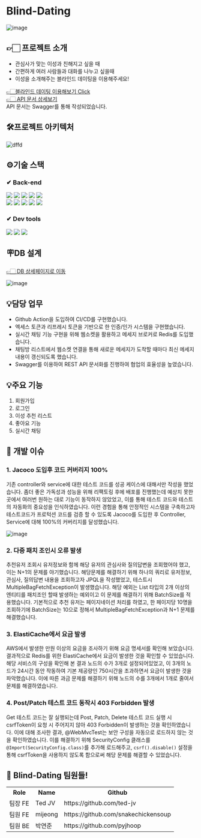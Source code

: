 # Blind-Dating
![image](https://github.com/Blind-Dating/Blind-Dating-BE/assets/59335316/6b771471-8e6c-49b8-aa9a-ba8bbb86b5da)

## 👉🏻 프로젝트 소개
 - 관심사가 맞는 이성과 친해지고 싶을 때
 - 간편하게 여러 사람들과 대화를 나누고 싶을때
 - 이성을 소개해주는 블라인드 데이팅을 이용해주세요!    

[👉🏻블라인드 데이팅 이용해보기 Click](https://fe-zeta.vercel.app)   
[👉🏻 API 문서 상세보기](http://blind-dating.site:8081/docs/swagger)   
API 문서는 Swagger를 통해 작성되었습니다.


## 🛠프로젝트 아키텍처
![dffd](https://github.com/Blind-Dating/Blind-Dating-BE/assets/59335316/86abd2cb-2bb2-4700-b08f-3e4fa97df224) 
 



## ⚙기술 스택

### ✔ Back-end
<div>
 <img src="https://img.shields.io/badge/springboot-6DB33F?style=for-the-badge&logo=springboot&logoColor=white"/>
 <img src="https://img.shields.io/badge/gradle-02303A?style=for-the-badge&logo=gradle&logoColor=white"/>
 <img src="https://img.shields.io/badge/mysql-4479A1?style=for-the-badge&logo=mysql&logoColor=white"/>
 <img src="https://img.shields.io/badge/redis-DC382D?style=for-the-badge&logo=redis&logoColor=white"/>
 <img src="https://img.shields.io/badge/githubactions-2088FF?style=for-the-badge&logo=githubactions&logoColor=white"/>
 </br>
 <img src="https://img.shields.io/badge/amazonec2-FF9900?style=for-the-badge&logo=amazonec2&logoColor=white"/>
 <img src="https://img.shields.io/badge/amazons3-569A31?style=for-the-badge&logo=amazons3&logoColor=white"/>
 <img src="https://img.shields.io/badge/amazonrds-527FFF?style=for-the-badge&logo=amazonrds&logoColor=white"/>
 <img src="https://img.shields.io/badge/elasticache-527FFF?style=for-the-badge&logo=elasti&logoColor=white"/>
 <img src="https://img.shields.io/badge/codedeploy-007054?style=for-the-badge&logo=elasti&logoColor=white"/>
</div>

### ✔ Dev tools
<div>
 <img src="https://img.shields.io/badge/intellijidea-000000?style=for-the-badge&logo=intellijidea&logoColor=white"/>
 <img src="https://img.shields.io/badge/git-F05032?style=for-the-badge&logo=git&logoColor=white"/>
 <img src="https://img.shields.io/badge/github-181717?style=for-the-badge&logo=github&logoColor=white"/>
</div>    

## 🪧DB 설계
[👉🏻 DB 상세페이지로 이동](https://www.erdcloud.com/d/FveRbu3AKcJ2Zd3ko)
   
![image](https://github.com/Blind-Dating/Blind-Dating-BE/assets/59335316/346b2553-ffc7-472b-9cdd-fae6a350bbdb)


## 💡담당 업무
 - Github Action을 도입하여 CI/CD를 구현했습니다.
 - 엑세스 토큰과 리프레시 토큰을 기반으로 한 인증/인가 시스템을 구현했습니다.
 - 실시간 채팅 기능 구현을 위해 웹소켓을 활용하고 메세지 브로커로 Redis를 도입했습니다.
 - 채팅방 리스트에서 웹소켓 연결을 통해 새로운 메세지가 도착할 때마다 최신 메세지 내용이 갱신되도록 했습니다.
 - Swagger를 이용하여 REST API 문서화를 진행하여 협업의 효율성을 높였습니다.

## 💡주요 기능
1. 회원가입
2. 로그인
3. 이성 추천 리스트
4. 좋아요 기능
5. 실시간 채팅

## :rocket: 개발 이슈
### 1. Jacoco 도입후 코드 커버리지 100%  
기존 controller와 service에 대한 테스트 코드를 성공 케이스에 대해서만 작성을 했었습니다. 좀더 좋은 가독성과 성능을 위해 리팩토링 후에 배포를 진행했는데 예상치 못한 곳에서
여러번 원하는 대로 기능이 동작하지 않았었고, 이를 통해 테스트 코드와 테스트의 자동화의 중요성을 인식하였습니다. 이런 경험을 통해 안정적인 시스템을 구축하고자 테스트코드가
프로턱션 코드를 검증 할 수 있도록 Jacoco를 도입한 후 Controller, Service에 대해 100%의 커버리지를 달성했습니다. 
            
![image](https://github.com/Blind-Dating/Blind-Dating-BE/assets/59335316/726fe6c8-824b-4d5b-accb-590ac85f3680)

### 2. 다중 패치 조인시 오류 발생
추천유저 조회시 유저정보와 함께 해당 유저의 관심사와 질의답변을 조회했어야 했고, 이는 N+1의 문제를 야기했습니다. 해당문제를 해결하기 위해 하나의 쿼리로 유저정보, 관심사, 질의답변 내용을
조회하고자 JPQL을 작성했었고, 테스트시 MultipleBagFetchException이 발생했습니다. 해당 예외는 List 타입의 2개 이상의 엔티티를 패치조인 할때 발생하는 예외이고 이 문제를 해결하기 위해 
BatchSize를 적용했습니다. 기본적으로 추천 유저는 페이지네이션 처리를 하였고, 한 페이지당 10명을 조회하기에 BatchSize는 10으로 정해서 MultipleBagFetchException과 N+1 문제를 해결했습니다.

### 3. ElastiCache에서 요금 발생  
AWS에서 발생한 만원 이상의 요금을 조사하기 위해 요금 명세서를 확인해 보았습니다. 결과적으로 Redis를 위한 ElastiCache에서 요금이 발생한 것을 확인할 수 있었습니다. 
해당 서비스의 구성을 확인해 본 결과 노드의 수가 3개로 설정되어있었고, 이 3개의 노드가 24시간 동안 작동하여 기본 제공량인 750시간을 초과하면서 요금이 발생한 것을 파악했습니다.
이에 따른 과금 문제를 해결하기 위해 노드의 수를 3개에서 1개로 줄여서 문제를 해결하였습니다.


### 4. Post/Patch 테스트 코드 동작시 403 Forbidden 발생    
Get 테스트 코드는 잘 실행되는데 Post, Patch, Delete 테스트 코드 실행 시 csrfToken이 요청 시 주어지지 않아 403 Forbidden이 발생하는 것을 확인하였습니다.
이에 대해 조사한 결과, @WebMvcTest는 보안 구성을 자동으로 로드하지 않는 것을 확인하였습니다. 이를 해결하기 위해 SecurityConfig 클래스를 `@Import(SecurityConfig.class)`를 추가해
로드해주고, `csrf().disable()` 설정을 통해 csrfToken을 사용하지 않도록 함으로써 해당 문제를 해결할 수 있었습니다.




## 👻 Blind-Dating 팀원들!
<table>
  <tbody>
    <tr>
     <th>Role</th>
     <th>Name</th>
     <th>Github</th>
    <tr/>
    <tr>
     <td>팀장 FE</td>
     <td>Ted JV</td>
     <td>https://github.com/ted-jv</td>
    </tr>
    <tr>
     <td>팀원 FE</td>
     <td>mijeong</td>
     <td>https://github.com/snakechickensoup</td>
    </tr>
    <tr>
     <td>팀원 BE</td>
     <td>박연준</td>
     <td>https://github.com/pyjhoop</td>
    </tr>
      
  </tbody>
</table>




